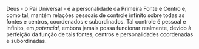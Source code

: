 Deus - o Pai Universal - é a personalidade da Primeira Fonte e Centro e, como tal, mantém relações pessoais de controle infinito sobre todas as fontes e centros, coordenados e subordinados. Tal controle é pessoal e infinito, em *potencial*, embora jamais possa funcionar realmente, devido à perfeição da função de tais fontes, centros e personalidades coordenadas e subordinadas.